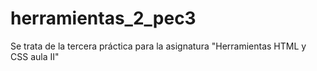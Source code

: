 # herramientas_2_pec3
Se trata de la tercera práctica para la asignatura "Herramientas HTML y CSS aula II"
